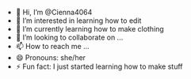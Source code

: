 - 👋 Hi, I’m @Cienna4064
- 👀 I’m interested in learning how to edit
- 🌱 I’m currently learning how to make clothing
- 💞️ I’m looking to collaborate on ...
- 📫 How to reach me ...
- 😄 Pronouns: she/her
- ⚡ Fun fact: I just started learning how to make stuff

<!---
Cienna4064/Cienna4064 is a ✨ special ✨ repository because its `README.md` (this file) appears on your GitHub profile.
You can click the Preview link to take a look at your changes.
--->

